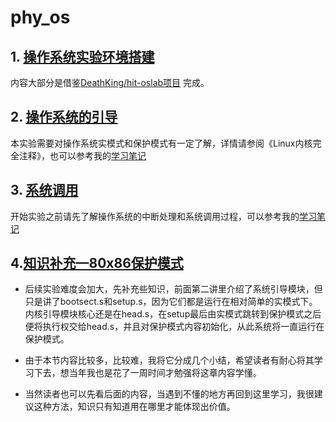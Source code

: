 # phy_os

## 1. [操作系统实验环境搭建](https://github.com/junbo-hu/phy_os/blob/master/1-exper01-env/prepEnv.md)
 内容大部分是借鉴[DeathKing/hit-oslab项目](https://github.com/DeathKing/hit-oslab) 完成。

## 2. [操作系统的引导](https://github.com/junbo-hu/phy_os/blob/master/2-exper02-boot/boot.md)
 本实验需要对操作系统实模式和保护模式有一定了解，详情请参阅《Linux内核完全注释》，也可以参考我的[学习笔记](./2-exper02-boot/chapter06_note.md)

## 3. [系统调用](https://github.com/junbo-hu/phy_os/blob/master/3-exper03-syscall/systemcall.md)
开始实验之前请先了解操作系统的中断处理和系统调用过程，可以参考我的[学习笔记](https://github.com/junbo-hu/phy_os/tree/master/3-exper03-syscall/chapter05_note.md)

## 4.[知识补充—80x86保护模式](./4-protect-mode/protect_mode_part1.md)    
+ 后续实验难度会加大，先补充些知识，前面第二讲里介绍了系统引导模块，但只是讲了bootsect.s和setup.s，因为它们都是运行在相对简单的实模式下。内核引导模块核心还是在head.s，在setup最后由实模式跳转到保护模式之后便将执行权交给head.s，并且对保护模式内容初始化，从此系统将一直运行在保护模式。    

+ 由于本节内容比较多，比较难，我将它分成几个小结，希望读者有耐心将其学习下去，想当年我也是花了一周时间才勉强将这章内容学懂。

+ 当然读者也可以先看后面的内容，当遇到不懂的地方再回到这里学习，我很建议这种方法，知识只有知道用在哪里才能体现出价值。
